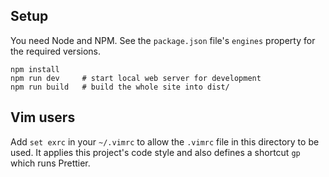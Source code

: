 ## Setup

You need Node and NPM. See the `package.json` file's `engines` property for the required versions.

```
npm install
npm run dev     # start local web server for development
npm run build   # build the whole site into dist/
```

## Vim users

Add `set exrc` in your `~/.vimrc` to allow the `.vimrc` file in this directory to be used. It applies this project's
code style and also defines a shortcut `gp` which runs Prettier.

